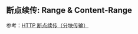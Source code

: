 ## 断点续传: Range & Content-Range

参考：[HTTP 断点续传（分块传输）](https://blog.csdn.net/liang19890820/article/details/53215087)
